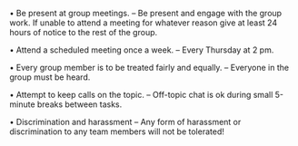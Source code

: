 •	Be present at group meetings. – Be present and engage with the group work. If unable to attend a meeting for whatever reason give at least 24 hours of notice to the rest of the group.

•	Attend a scheduled meeting once a week. – Every Thursday at 2 pm.

•	Every group member is to be treated fairly and equally. – Everyone in the group must be heard.

•	Attempt to keep calls on the topic. – Off-topic chat is ok during small 5-minute breaks between tasks.

•	Discrimination and harassment – Any form of harassment or discrimination to any team members will not be tolerated!

